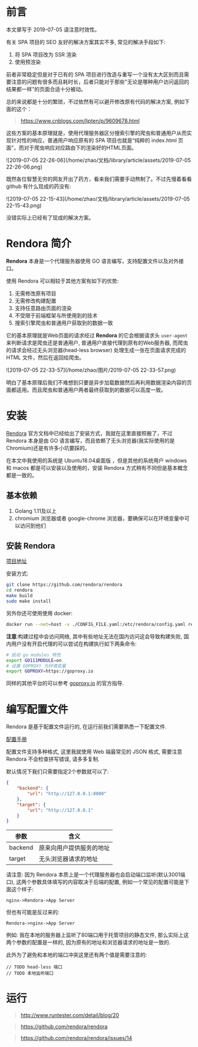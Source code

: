 # 前言

本文章写于 2019-07-05 请注意时效性。

有关 SPA 项目的 SEO 友好的解决方案其实不多, 常见的解决手段如下:

1. 将 SPA 项目改为 SSR 渲染
2. 使用预渲染

前者非常稳定但是对于已有的 SPA 项目进行改造与重写一个没有太大区别而且需要注意的问题有很多而且耗时长，后者只能对于那些"无论是哪种用户访问返回的结果都一样"的页面合适十分被动。

总的来说都是十分的繁琐，不过依然有可以避开修改原有代码的解决方案, 例如下面的这个：

> https://www.cnblogs.com/lipten/p/9609678.html

这些方案的基本原理就是，使用代理服务器区分搜索引擎的爬虫和普通用户从而实现针对性的响应，普通用户响应原有的 SPA 项目也就是“纯粹的 index.html 页面”，而对于爬虫响应对应路由下的渲染好的HTML页面。

![2019-07-05 22-26-06](/home/zhao/文档/library/article/assets/2019-07-05 22-26-06.png)

既然各位智慧无穷的网友开出了药方，看来我们需要手动熬制了。不过先慢着看看 github 有什么现成的药没有:

![2019-07-05 22-15-43](/home/zhao/文档/library/article/assets/2019-07-05 22-15-43.png)

没错实际上已经有了现成的解决方案。

# Rendora 简介

**Rendora** 本身是一个代理服务器使用 GO 语言编写，支持配置文件以及对外接口。

使用 Rendora 可以相较于其他方案有如下的优势:

1. 无需修改原有项目
2. 无需修改构建配置
3. 支持任意路由页面的渲染
4. 不受限于前端框架与所使用到的技术
5. 搜索引擎爬虫和普通用户获取到的数据一致

它的基本原理就是Web页面的请求经过 **Rendora** 的它会根据请求头 `user-agent` 来判断请求是爬虫还是普通用户, 普通用户直接代理到原有的Web服务器, 而爬虫的请求会经过无头浏览器(head-less browser) 处理生成一张在页面请求完成的 HTML 文件，然后在返回给爬虫。

![2019-07-05 22-33-57](/home/zhao/图片/2019-07-05 22-33-57.png)

明白了基本原理后我们不难想到只要是异步加载数据然后再利用数据渲染内容的页面都适用。而且爬虫和普通用户两者最终获取到的数据可以高度一致。

# 安装

[Rendora](https://github.com/rendora/rendora) 官方文档中已经给出了安装方式，我就在这里直接照搬了，不过 Rendora 本身是由 GO 语言编写，而且依赖了无头浏览器(我实际使用的是 Chromium)还是有许多小坑要踩的。

在本文中我使用的系统是 Ubuntu18.04桌面版 ，但是其他的系统用户 windows 和 macos 都是可以安装以及使用的，安装 Rendora 方式稍有不同但是基本概念都是一致的。

## 基本依赖

1. Golang 1.11及以上
2. chromium 浏览器或者 google-chrome 浏览器，要确保可以在环境变量中可以访问到他们

## 安装 Rendora

[项目地址](https://github.com/rendora/rendora)

安装方式:

```bash
git clone https://github.com/rendora/rendora
cd rendora
make build
sudo make install
```

另外你还可使用使用 docker:

```bash
docker run --net=host -v ./CONFIG_FILE.yaml:/etc/rendora/config.yaml rendora/rendora
```

**注意**:构建过程中会访问网络, 其中有些地址无法在国内访问这会导致构建失败, 国内用户没有开启代理的可以尝试在构建执行如下两条命令:

```bash
# 启动 go modules 特性
export GO111MODULE=on
# 设置 GOPROXY 为环境变量
export GOPROXY=https://goproxy.io
```

同样的其他平台的可以参考 [goproxy.io](https://goproxy.io/) 的官方指导.

# 编写配置文件

Rendora 是基于配置文件运行的, 在运行前我们需要熟悉一下配置文件.

[配置手册](https://rendora.co/docs/)

配置文件支持多种格式, 这里我就使用 Web 端最常见的 JSON 格式, 需要注意 Rendora 不会检查拼写错误, 请多多复制.

默认情况下我们只需要指定2个参数就可以了:

```json
{
    "backend": {
        "url": "http://127.0.0.1:8000"
    },
    "target": {
        "url": "http://127.0.0.1"
    }
}
```

| 参数    | 含义                     |
| ------- | ------------------------ |
| backend | 原来向用户提供服务的地址 |
| target  | 无头浏览器请求的地址     |

请注意: 因为 Rendora 本质上是一个代理服务器也会启动端口监听(默认3001端口), 这两个参数具体填写的内容取决于后端的配置, 例如一个常见的配置可能是下面这个样子:

```
nginx->Rendora->App Server
```

但也有可能是反过来的:

```
Rendora->nginx->App Server
```

例如: 我在本地的服务器上监听了80端口用于托管项目的静态文件, 那么实际上这两个参数的配置是一样的, 因为原有的地址和浏览器请求的地址是一致的.

此外为了避免和本地的端口冲突这里还有两个值是需要注意的:

```
// TODO head-less 端口
// TODO 本地监听端口
```



# 运行

> http://www.runtester.com/detail/blog/20

> https://github.com/rendora/rendora

> https://github.com/rendora/rendora/issues/14